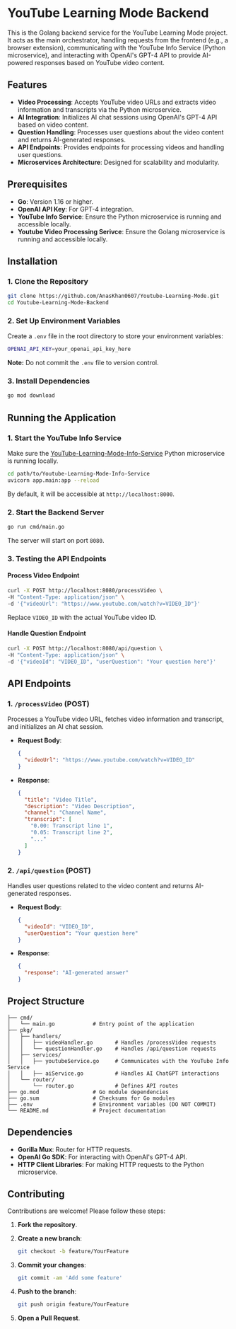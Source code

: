 # YouTube Learning Mode Backend

This is the Golang backend service for the YouTube Learning Mode project. It acts as the main orchestrator, handling requests from the frontend (e.g., a browser extension), communicating with the YouTube Info Service (Python microservice), and interacting with OpenAI's GPT-4 API to provide AI-powered responses based on YouTube video content.

## Features

- **Video Processing**: Accepts YouTube video URLs and extracts video information and transcripts via the Python microservice.
- **AI Integration**: Initializes AI chat sessions using OpenAI's GPT-4 API based on video content.
- **Question Handling**: Processes user questions about the video content and returns AI-generated responses.
- **API Endpoints**: Provides endpoints for processing videos and handling user questions.
- **Microservices Architecture**: Designed for scalability and modularity.

## Prerequisites

- **Go**: Version 1.16 or higher.
- **OpenAI API Key**: For GPT-4 integration.
- **YouTube Info Service**: Ensure the Python microservice is running and accessible locally.
- **Youtube Video Processing Serivce**: Ensure the Golang microservice is running and accessible locally.


## Installation

### 1. Clone the Repository

```bash
git clone https://github.com/AnasKhan0607/Youtube-Learning-Mode.git
cd Youtube-Learning-Mode-Backend
```

### 2. Set Up Environment Variables

Create a `.env` file in the root directory to store your environment variables:

```bash
OPENAI_API_KEY=your_openai_api_key_here
```

**Note:** Do not commit the `.env` file to version control.

### 3. Install Dependencies

```bash
go mod download
```

## Running the Application

### 1. Start the YouTube Info Service

Make sure the [YouTube-Learning-Mode-Info-Service](https://github.com/AnasKhan0607/Youtube-Learning-Mode-Info-Service) Python microservice is running locally.

```bash
cd path/to/Youtube-Learning-Mode-Info-Service
uvicorn app.main:app --reload
```

By default, it will be accessible at `http://localhost:8000`.

### 2. Start the Backend Server

```bash
go run cmd/main.go
```

The server will start on port `8080`.

### 3. Testing the API Endpoints

#### Process Video Endpoint

```bash
curl -X POST http://localhost:8080/processVideo \
-H "Content-Type: application/json" \
-d '{"videoUrl": "https://www.youtube.com/watch?v=VIDEO_ID"}'
```

Replace `VIDEO_ID` with the actual YouTube video ID.

#### Handle Question Endpoint

```bash
curl -X POST http://localhost:8080/api/question \
-H "Content-Type: application/json" \
-d '{"videoId": "VIDEO_ID", "userQuestion": "Your question here"}'
```

## API Endpoints

### 1. `/processVideo` (POST)

Processes a YouTube video URL, fetches video information and transcript, and initializes an AI chat session.

- **Request Body**:

  ```json
  {
    "videoUrl": "https://www.youtube.com/watch?v=VIDEO_ID"
  }
  ```

- **Response**:

  ```json
  {
    "title": "Video Title",
    "description": "Video Description",
    "channel": "Channel Name",
    "transcript": [
      "0.00: Transcript line 1",
      "0.05: Transcript line 2",
      "..."
    ]
  }
  ```

### 2. `/api/question` (POST)

Handles user questions related to the video content and returns AI-generated responses.

- **Request Body**:

  ```json
  {
    "videoId": "VIDEO_ID",
    "userQuestion": "Your question here"
  }
  ```

- **Response**:

  ```json
  {
    "response": "AI-generated answer"
  }
  ```

## Project Structure

```
├── cmd/
│   └── main.go            # Entry point of the application
├── pkg/
│   ├── handlers/
│   │   ├── videoHandler.go       # Handles /processVideo requests
│   │   └── questionHandler.go    # Handles /api/question requests
│   ├── services/
│   │   ├── youtubeService.go     # Communicates with the YouTube Info Service
│   │   ├── aiService.go          # Handles AI ChatGPT interactions
│   └── router/
│       └── router.go             # Defines API routes
├── go.mod                 # Go module dependencies
├── go.sum                 # Checksums for Go modules
├── .env                   # Environment variables (DO NOT COMMIT)
└── README.md              # Project documentation
```

## Dependencies

- **Gorilla Mux**: Router for HTTP requests.
- **OpenAI Go SDK**: For interacting with OpenAI's GPT-4 API.
- **HTTP Client Libraries**: For making HTTP requests to the Python microservice.

## Contributing

Contributions are welcome! Please follow these steps:

1. **Fork the repository**.
2. **Create a new branch**:

   ```bash
   git checkout -b feature/YourFeature
   ```

3. **Commit your changes**:

   ```bash
   git commit -am 'Add some feature'
   ```

4. **Push to the branch**:

   ```bash
   git push origin feature/YourFeature
   ```

5. **Open a Pull Request**.
